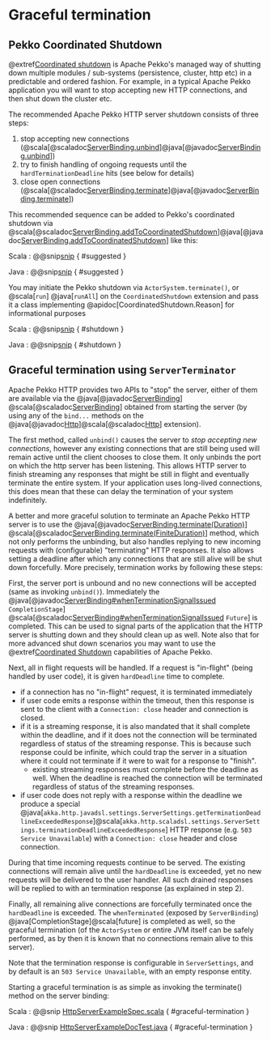 # Graceful termination

## Pekko Coordinated Shutdown

@extref[Coordinated shutdown](pekko-docs:coordinated-shutdown.html) is Apache Pekko's managed way of shutting down multiple modules / sub-systems (persistence, cluster, http etc)
in a predictable and ordered fashion. For example, in a typical Apache Pekko application you will want to stop accepting new HTTP connections, and then shut down the cluster etc.

The recommended Apache Pekko HTTP server shutdown consists of three steps:

1. stop accepting new connections (@scala[@scaladoc[ServerBinding.unbind](akka.http.scaladsl.Http.ServerBinding)]@java[@javadoc[ServerBinding.unbind](akka.http.javadsl.ServerBinding)])
1. try to finish handling of ongoing requests until the `hardTerminationDeadline` hits (see below for details)
1. close open connections (@scala[@scaladoc[ServerBinding.terminate](akka.http.scaladsl.Http.ServerBinding)]@java[@javadoc[ServerBinding.terminate](akka.http.javadsl.ServerBinding)])

This recommended sequence can be added to Pekko's coordinated shutdown via @scala[@scaladoc[ServerBinding.addToCoordinatedShutdown](akka.http.scaladsl.Http.ServerBinding)]@java[@javadoc[ServerBinding.addToCoordinatedShutdown](akka.http.javadsl.ServerBinding)] like this:

Scala
: @@snip[snip](/docs/src/test/scala/docs/http/scaladsl/server/ServerShutdownExampleSpec.scala) { #suggested }

Java
: @@snip[snip](/docs/src/test/java/docs/http/javadsl/server/ServerShutdownExampleTest.java) { #suggested }

You may initiate the Pekko shutdown via `ActorSystem.terminate()`, or @scala[`run`] @java[`runAll`] on the `CoordinatedShutdown` extension and pass it a class implementing @apidoc[CoordinatedShutdown.Reason] for informational purposes

Scala
: @@snip[snip](/docs/src/test/scala/docs/http/scaladsl/server/ServerShutdownExampleSpec.scala) { #shutdown }

Java
: @@snip[snip](/docs/src/test/java/docs/http/javadsl/server/ServerShutdownExampleTest.java) { #shutdown }


## Graceful termination using `ServerTerminator`

Apache Pekko HTTP provides two APIs to "stop" the server, either of them are available via the
@java[@javadoc[ServerBinding](akka.http.javadsl.ServerBinding)]
@scala[@scaladoc[ServerBinding](akka.http.scaladsl.Http$$ServerBinding)]
obtained from starting the server (by using any of the `bind...` methods on the
@java[@javadoc[Http](akka.http.javadsl.Http)]@scala[@scaladoc[Http](akka.http.scaladsl.HttpExt)] extension).

The first method, called `unbind()` causes the server to *stop accepting new connections*, however any existing
connections that are still being used will remain active until the client chooses to close them.
It only unbinds the port on which the http server has been listening. This allows HTTP server to finish streaming any
responses that might be still in flight and eventually terminate the entire system. If your application uses long-lived
connections, this does mean that these can delay the termination of your system indefinitely.

A better and more graceful solution to terminate an Apache Pekko HTTP server is to use the
@java[@javadoc[ServerBinding.terminate(Duration)](akka.http.javadsl.ServerBinding#terminate-java.time.Duration-)]
@scala[@scaladoc[ServerBinding.terminate(FiniteDuration)](akka.http.scaladsl.Http$$ServerBinding#terminate%28FiniteDuration%29:Future[HttpTerminated])]
method, which not only performs the unbinding, but also
handles replying to new incoming requests with (configurable) "terminating" HTTP responses.
It also allows setting a deadline after which any connections that are still alive will be shut down forcefully.
More precisely, termination works by following these steps:

First, the server port is unbound and no new connections will be accepted (same as invoking `unbind()`).
Immediately the 
@java[@javadoc[ServerBinding#whenTerminationSignalIssued](akka.http.javadsl.ServerBinding#whenTerminationSignalIssued--) `CompletionStage`]
@scala[@scaladoc[ServerBinding#whenTerminationSignalIssued](akka.http.scaladsl.Http$$ServerBinding#whenTerminationSignalIssued:Future[Deadline]) `Future`]
is completed.
This can be used to signal parts of the application that the HTTP server is shutting down and they should clean up as well.
Note also that for more advanced shut down scenarios you may want to use the @extref[Coordinated Shutdown](pekko-docs:/actors.html#coordinated-shutdown) capabilities of Apache Pekko.

Next, all in flight requests will be handled. If a request is "in-flight" (being handled by user code), it is given `hardDeadline` time to complete.

- if a connection has no "in-flight" request, it is terminated immediately  
- if user code emits a response within the timeout, then this response is sent to the client with a `Connection: close` header and connection is closed.
- if it is a streaming response, it is also mandated that it shall complete within the deadline, and if it does not
  the connection will be terminated regardless of status of the streaming response. This is because such response could be infinite,
  which could trap the server in a situation where it could not terminate if it were to wait for a response to "finish".
    - existing streaming responses must complete before the deadline as well.
      When the deadline is reached the connection will be terminated regardless of status of the streaming responses.
- if user code does not reply with a response within the deadline we produce a special @java[`akka.http.javadsl.settings.ServerSettings.getTerminationDeadlineExceededResponse`]@scala[`akka.http.scaladsl.settings.ServerSettings.terminationDeadlineExceededResponse`] 
HTTP response (e.g. `503 Service Unavailable`) with a `Connection: close` header and close connection.

During that time incoming requests continue to be served. The existing connections will remain alive until the 
`hardDeadline` is exceeded, yet no new requests will be delivered to the user handler. All such drained responses will be replied to with an termination response (as explained in step 2).

Finally, all remaining alive connections are forcefully terminated once the `hardDeadline` is exceeded.
The `whenTerminated` (exposed by `ServerBinding`) @java[CompletionStage]@scala[future] is completed as well, so the
graceful termination (of the `ActorSystem` or entire JVM itself can be safely performed, as by then it is known that no
connections remain alive to this server).

Note that the termination response is configurable in `ServerSettings`, and by default is an `503 Service Unavailable`,
with an empty response entity.

Starting a graceful termination is as simple as invoking the terminate() method on the server binding:

Scala
:   @@snip [HttpServerExampleSpec.scala](/docs/src/test/scala/docs/http/scaladsl/HttpServerExampleSpec.scala) { #graceful-termination }

Java
:   @@snip [HttpServerExampleDocTest.java](/docs/src/test/java/docs/http/javadsl/server/HttpServerExampleDocTest.java) { #graceful-termination }
